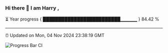 ### Hi there 👋 I am Harry , 

⏳ Year progress { █████████████████████████▁▁▁▁▁ } 84.42 %

---

⏰ Updated on Mon, 04 Nov 2024 23:38:19 GMT

![Progress Bar CI](https://github.com/duykhang68/duykhang68/workflows/Progress%20Bar%20CI/badge.svg)
